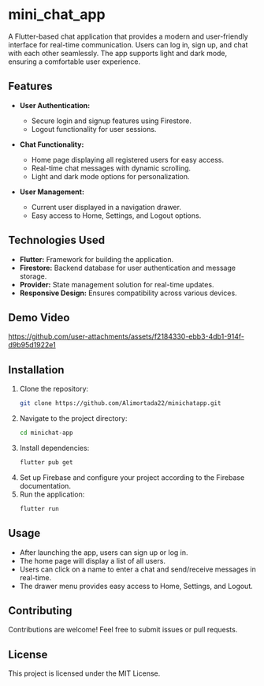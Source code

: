 # mini_chat_app

A Flutter-based chat application that provides a modern and user-friendly interface for real-time communication. Users can log in, sign up, and chat with each other seamlessly. The app supports light and dark mode, ensuring a comfortable user experience.

## Features

- **User Authentication:**
  - Secure login and signup features using Firestore.
  - Logout functionality for user sessions.

- **Chat Functionality:**
  - Home page displaying all registered users for easy access.
  - Real-time chat messages with dynamic scrolling.
  - Light and dark mode options for personalization.

- **User Management:**
  - Current user displayed in a navigation drawer.
  - Easy access to Home, Settings, and Logout options.

## Technologies Used

- **Flutter:** Framework for building the application.
- **Firestore:** Backend database for user authentication and message storage.
- **Provider:** State management solution for real-time updates.
- **Responsive Design:** Ensures compatibility across various devices.

## Demo Video


https://github.com/user-attachments/assets/f2184330-ebb3-4db1-914f-d9b95d1922e1



## Installation

1. Clone the repository:
   ```bash
   git clone https://github.com/Alimortada22/minichatapp.git
   ```
2. Navigate to the project directory:
   ```bash
   cd minichat-app
   ```
3. Install dependencies:
   ```bash
   flutter pub get
   ```
4. Set up Firebase and configure your project according to the Firebase documentation.
5. Run the application:
   ```bash
   flutter run
   ```

## Usage

- After launching the app, users can sign up or log in.
- The home page will display a list of all users.
- Users can click on a name to enter a chat and send/receive messages in real-time.
- The drawer menu provides easy access to Home, Settings, and Logout.

## Contributing

Contributions are welcome! Feel free to submit issues or pull requests.

## License

This project is licensed under the MIT License.
```


